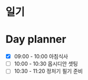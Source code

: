 # 일기


# Day planner

- [x] 09:00 - 10:00 아침식사
- [ ] 10:00 - 10:30 옵시디안 셋팅
- [ ] 10:30 - 11:20 정처기 필기 준비